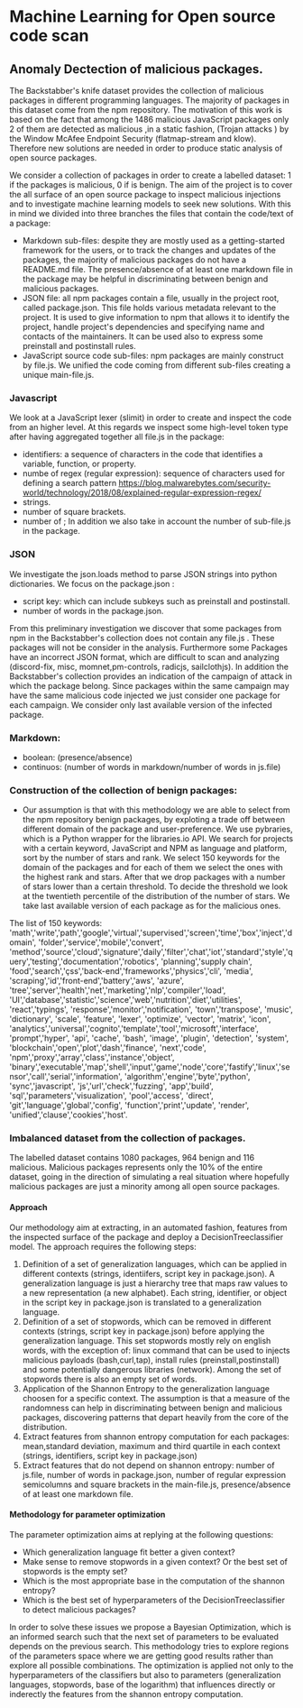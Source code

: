 # Machine Learning for Open source code scan
## Anomaly Dectection of malicious packages.
 The Backstabber's knife dataset provides the collection of malicious packages in different programming languages. 
 The majority of packages in this dataset come from the npm repository. The motivation of this work is based on the fact that among the 1486 malicious JavaScript packages only 2  of them are detected as malicious ,in a static fashion, (Trojan attacks ) by the Window McAfee Endpoint Security (flatmap-stream and klow). Therefore new solutions are needed in order to produce static analysis of open source packages. 

We consider a collection of packages in order to create a labelled dataset: 1 if the packages is malicious, 0 if is benign. 
 The aim of the project is to cover the all surface of an open source package to inspect malicious injections and to investigate machine learning models to seek new solutions. 
 With this in mind we divided into three branches the files that contain the code/text of a package:
 
 - Markdown sub-files: despite they are mostly used as a getting-started framework for the users, or to track the changes and updates of the packages, the majority of malicious packages do not have a README.md file. The presence/absence of at least one markdown file in the package may be helpful in discriminating between benign and malicious packages.
 - JSON file: all npm packages contain a file, usually in the project root, called package.json. This file holds various metadata relevant to the project. It is used to give information to npm that allows it to identify the project, handle project's dependencies and specifying name and contacts of the maintainers. It can be used also to express some preinstall and postinstall rules. 
 - JavaScript source code sub-files: npm packages are mainly construct by file.js. We unified the code coming from different sub-files creating a unique main-file.js.

### Javascript 
  We look at a JavaScript lexer (slimit) in order to create and inspect the code from an higher level. At this regards we inspect some high-level token type after having aggregated together all file.js in the package:
   - identifiers:  a sequence of characters in the code that identifies a variable, function, or property.
   - numbe of regex (regular expression): sequence of characters used for defining a search pattern  https://blog.malwarebytes.com/security-world/technology/2018/08/explained-regular-expression-regex/
   - strings. 
   - number of square brackets. 
   - number of ;
   In addition we also take in account the number of sub-file.js in the package. 
   
### JSON 
 We investigate the json.loads method to parse JSON strings into python dictionaries. We focus on the package.json : 
 - script key: which can include subkeys such as preinstall and postinstall.   
 - number of words in the package.json.  

From this preliminary investigation we discover that some packages from npm in the Backstabber's collection does not contain any file.js . These packages will not be consider in the analysis. Furthermore some Packages have an incorrect JSON format, which are difficult to scan and analyzing (discord-fix, misc, momnet,pm-controls, radicjs, sailclothjs). In addition the Backstabber's collection provides an indication of the campaign of attack in which the package belong. Since packages within the same campaign may have the same malicious code injected we just consider one package for each campaign. We consider only last available version of the infected package.   

### Markdown: 
- boolean: (presence/absence)
- continuos: (number of words in markdown/number of words in js.file)

### Construction of the collection of benign packages:
- Our assumption is that with this methodology we are able to select from the npm repository benign packages, by exploting a trade off between different domain of the package and user-preference. We use pybraries, which is a Python wrapper for the libraries.io API. We search for projects with a certain  keyword, JavaScript and NPM  as language and platform, sort by the number of stars and rank. We select 150 keywords for the domain of the packages and for each of them we select the ones with the highest rank and stars.  After that we drop packages with a number of stars lower than a certain threshold. To decide the threshold we look at the twentieth percentile of the distribution of the number of stars. We take last available version of each package as for the malicious ones.

The list of 150 keywords: 'math','write','path','google','virtual','supervised','screen','time','box','inject','domain', 'folder','service','mobile','convert', 'method','source','cloud','signature','daily','filter','chat','iot','standard','style','query','testing','documentation','robotics', 'planning','supply chain', 'food','search','çss','back-end','frameworks','physics','cli', 'media', 'scraping','id','front-end','battery','aws', 'azure',
 'tree','server','health','net','marketing','nlp','compiler','load', 'UI','database','statistic','science','web','nutrition','diet','utilities', 'react','typings',
 'response','monitor','notification', 'town','transpose', 'music', 'dictionary', 'scale', 'feature', 'lexer', 'optimize', 'vector', 'matrix', 'icon', 'analytics','universal','cognito','template','tool','microsoft','interface', 'prompt','hyper', 'api', 'cache', 'bash', 'image', 'plugin', 'detection', 'system', 'blockchain','open','plot','dash','finance', 'next','code', 'npm','proxy','array','class','instance','object', 'binary','executable','map','shell','input','game','node','core','fastify','linux','sensor','call','serial','information', 'algorithm','engine','byte','python', 'sync','javascript', 'js','url','check','fuzzing', 'app','build', 'sql','parameters','visualization', 'pool','access', 'direct', 'git','language','global','config',
 'function','print','update', 'render', 'unified','clause','cookies','host'. 
 
 ### Imbalanced dataset from the collection of packages. 
 The labelled dataset contains 1080 packages, 964 benign and 116 malicious. Malicious packages represents only the 10% of the entire dataset, going in the direction of simulating a real situation where hopefully malicious packages are just a minority among all open source packages. 
 
 #### Approach 
 Our methodology aim at extracting, in an automated fashion, features from the inspected surface of the package and deploy a DecisionTreeclassifier model. The approach requires the following steps:
 
 1) Definition of a set of generalization languages, which can be applied in different contexts (strings, identiifers, script key in package.json). A generalization language is just a hierarchy tree that maps raw values to a new representation (a new alphabet). Each string, identifier, or object in the script key in package.json is translated to a generalization language.  
 2) Definition of a set of stopwords, which can be removed in different contexts (strings, script key in package.json) before applying the generalization language. This set stopwords mostly rely on english words, with the exception of: linux command that can be used to injects malicious payloads (bash,curl,tap), install rules (preinstall,postinstall) and some potentially dangerous libraries (network). Among the set of stopwords there is also an empty set of words.  
 3) Application of the Shannon Entropy to the generalization language choosen for a specific context. The assumption is that a measure of the randomness can help in discriminating between benign and malicious packages, discovering patterns that depart heavily from the core of the distribution. 
 4) Extract features from shannon entropy computation for each packages: mean,standard deviation, maximum and third quartile in each context (strings, identifiers, script key in package.json)
 5) Extract features that do not depend on shannon entropy: number of js.file, number of words in package.json, number of regular expression semicolumns and square brackets in the main-file.js, presence/absence of at least one markdown file. 

#### Methodology for parameter optimization 
The parameter optimization aims at replying at the following questions:
- Which generalization language fit better a given context?
- Make sense to remove stopwords in a given context? Or the best set of stopwords is the empty set?
- Which is the most appropriate base in the computation of the shannon entropy? 
- Which is the best set of hyperparameters of the DecisionTreeclassifier to detect malicious packages? 

In order to solve these issues we propose a Bayesian Optimization, which is an informed search such that the next set of parameters to be evaluated depends on the previous search. This methodology tries to explore regions of the parameters space where we are getting good results rather than explore all possible combinations. The optimization is applied not only to the hyperparameters of the classifiers but also to parameters (generalization languages, stopwords, base of the logarithm) that influences directly or inderectly the features from the shannon entropy computation. 

